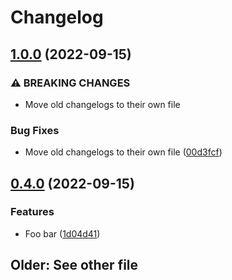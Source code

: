 # Changelog

## [1.0.0](https://github.com/Timmitry/conventional-changelog/compare/0.4.0...1.0.0) (2022-09-15)


### ⚠ BREAKING CHANGES

* Move old changelogs to their own file

### Bug Fixes

* Move old changelogs to their own file ([00d3fcf](https://github.com/Timmitry/conventional-changelog/commit/00d3fcf338e8bd066d350e47146e32c1a9f73d4d))

## [0.4.0](https://github.com/Timmitry/conventional-changelog/compare/0.3.0...0.4.0) (2022-09-15)


### Features

* Foo bar ([1d04d41](https://github.com/Timmitry/conventional-changelog/commit/1d04d41467b6539738c06fac5d7a646b43c14add))

## Older: See other file
